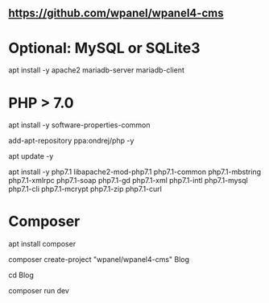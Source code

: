 ## https://github.com/wpanel/wpanel4-cms

# Optional: MySQL or SQLite3
apt install -y apache2 mariadb-server mariadb-client


# PHP > 7.0 
apt install -y software-properties-common

add-apt-repository ppa:ondrej/php -y 

apt update -y

apt install -y php7.1 libapache2-mod-php7.1 php7.1-common php7.1-mbstring php7.1-xmlrpc php7.1-soap php7.1-gd php7.1-xml php7.1-intl php7.1-mysql php7.1-cli php7.1-mcrypt php7.1-zip php7.1-curl


# Composer 
apt install composer

composer create-project "wpanel/wpanel4-cms" Blog

cd Blog

composer run dev
